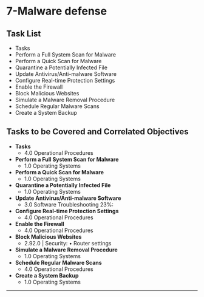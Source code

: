 # 7-Malware defense 

## Task List
- Tasks
- Perform a Full System Scan for Malware
- Perform a Quick Scan for Malware
- Quarantine a Potentially Infected File
- Update Antivirus/Anti-malware Software
- Configure Real-time Protection Settings
- Enable the Firewall
- Block Malicious Websites
- Simulate a Malware Removal Procedure
- Schedule Regular Malware Scans
- Create a System Backup

## Tasks to be Covered and Correlated Objectives

- **Tasks**  
  - 4.0 Operational Procedures     
- **Perform a Full System Scan for Malware**  
  - 1.0 Operating Systems      
- **Perform a Quick Scan for Malware**  
  - 1.0 Operating Systems      
- **Quarantine a Potentially Infected File**  
  - 1.0 Operating Systems      
- **Update Antivirus/Anti-malware Software**  
  - 3.0 Software Troubleshooting    23%: 
- **Configure Real-time Protection Settings**  
  - 4.0 Operational Procedures     
- **Enable the Firewall**  
  - 4.0 Operational Procedures     
- **Block Malicious Websites**  
  - 2.92.0  |  Security: • Router settings
- **Simulate a Malware Removal Procedure**  
  - 1.0 Operating Systems      
- **Schedule Regular Malware Scans**  
  - 4.0 Operational Procedures     
- **Create a System Backup**  
  - 1.0 Operating Systems      

---



